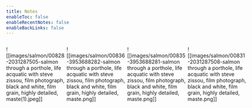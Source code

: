 ```yaml
---
title: Notes
enableToc: false
enableRecentNotes: false
enableBackLinks: false
---
```






<div class="gallery" style="width: 100%; max-height: 200px; margin: 0 auto; display: grid; grid-template-columns: repeat(4, 1fr)">

![[images/salmon/00828-2031287505-salmon through a porthole, life acquatic with steve zissou, film photograph, black and white, film grain, highly detailed, maste(1).jpeg]]

![[images/salmon/00836-3953688282-salmon through a porthole, life acquatic with steve zissou, film photograph, black and white, film grain, highly detailed, maste.png]]

![[images/salmon/00835-3953688281-salmon through a porthole, life acquatic with steve zissou, film photograph, black and white, film grain, highly detailed, maste.png]]

![[images/salmon/00831-2031287508-salmon through a porthole, life acquatic with steve zissou, film photograph, black and white, film grain, highly detailed, maste.png]]
</div>
